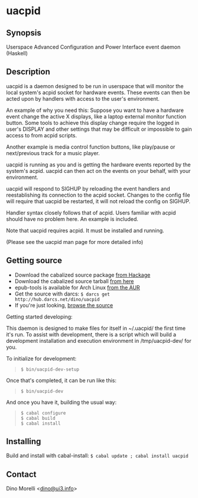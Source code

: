# uacpid


## Synopsis

Userspace Advanced Configuration and Power Interface event daemon
(Haskell)


## Description

uacpid is a daemon designed to be run in userspace that will monitor
the local system's acpid socket for hardware events. These events can
then be acted upon by handlers with access to the user's environment.

An example of why you need this: Suppose you want to have a hardware
event change the active X displays, like a laptop external monitor
function button. Some tools to achieve this display change require
the logged in user's DISPLAY and other settings that may be difficult
or impossible to gain access to from acpid scripts.

Another example is media control function buttons, like play/pause
or next/previous track for a music player.

uacpid is running as you and is getting the hardware events reported
by the system's acpid. uacpid can then act on the events on your
behalf, with your environment.

uacpid will respond to SIGHUP by reloading the event handlers and
reestablishing its connection to the acpid socket. Changes to the
config file will require that uacpid be restarted, it will not
reload the config on SIGHUP.

Handler syntax closely follows that of acpid. Users familiar with
acpid should have no problem here. An example is included.

Note that uacpid requires acpid. It must be installed and running.

(Please see the uacpid man page for more detailed info) 


## Getting source

- Download the cabalized source package [from Hackage](http://hackage.haskell.org/package/uacpid)
- Download the cabalized source tarball [from here](http://ui3.info/d/proj/uacpid/uacpid-1.0.3.0.tar.gz)
- epub-tools is available for Arch Linux [from the AUR](https://aur.archlinux.org/packages/uacpid/)
- Get the source with darcs: `$ darcs get http://hub.darcs.net/dino/uacpid`
- If you're just looking, [browse the source](http://hub.darcs.net/dino/uacpid)

Getting started developing:

This daemon is designed to make files for itself in ~/.uacpid/ the
first time it's run. To assist with development, there is a script
which will build a development installation and execution environment
in /tmp/uacpid-dev/ for you.

To initialize for development:

>     $ bin/uacpid-dev-setup


Once that's completed, it can be run like this:

>     $ bin/uacpid-dev

And once you have it, building the usual way:

>     $ cabal configure
>     $ cabal build
>     $ cabal install


## Installing

Build and install with cabal-install:
  `$ cabal update ; cabal install uacpid`


## Contact

Dino Morelli <[dino@ui3.info](mailto:dino@ui3.info)>
